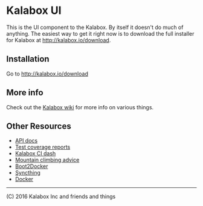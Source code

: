 # Kalabox UI

This is the UI component to the Kalabox. By itself it doesn't do much of
anything. The easiest way to get it right now is to download the full installer
for Kalabox at http://kalabox.io/download.

## Installation

Go to http://kalabox.io/download

## More info

Check out the [Kalabox wiki](https://github.com/kalabox/kalabox/wiki) for more info on various things.

## Other Resources

* [API docs](http://api.kalabox.me/)
* [Test coverage reports](http://coverage.kalabox.me/)
* [Kalabox CI dash](http://ci.kalabox.me/)
* [Mountain climbing advice](https://www.youtube.com/watch?v=tkBVDh7my9Q)
* [Boot2Docker](https://github.com/boot2docker/boot2docker)
* [Syncthing](https://github.com/syncthing/syncthing)
* [Docker](https://github.com/docker/docker)

-------------------------------------------------------------------------------------
(C) 2016 Kalabox Inc and friends and things


